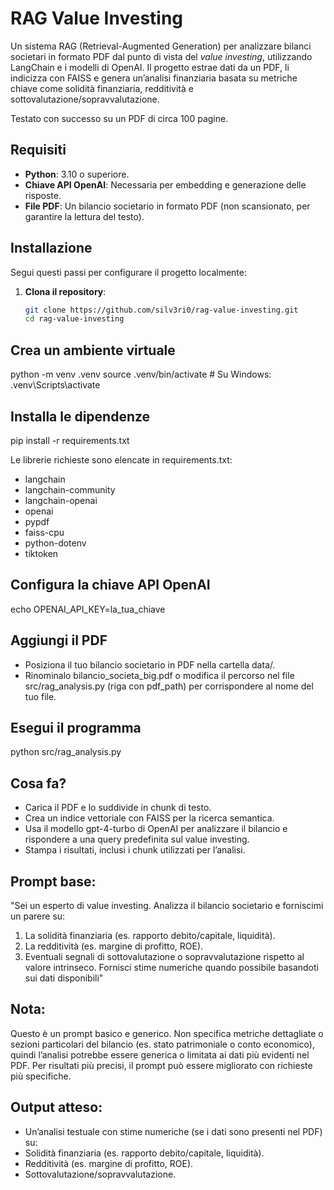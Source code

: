 # RAG Value Investing

Un sistema RAG (Retrieval-Augmented Generation) per analizzare bilanci societari in formato PDF dal punto di vista del *value investing*, utilizzando LangChain e i modelli di OpenAI. Il progetto estrae dati da un PDF, li indicizza con FAISS e genera un’analisi finanziaria basata su metriche chiave come solidità finanziaria, redditività e sottovalutazione/sopravvalutazione.

Testato con successo su un PDF di circa 100 pagine.

## Requisiti

- **Python**: 3.10 o superiore.
- **Chiave API OpenAI**: Necessaria per embedding e generazione delle risposte.
- **File PDF**: Un bilancio societario in formato PDF (non scansionato, per garantire la lettura del testo).

## Installazione

Segui questi passi per configurare il progetto localmente:

1. **Clona il repository**:
   ```bash
   git clone https://github.com/silv3ri0/rag-value-investing.git
   cd rag-value-investing
   
## Crea un ambiente virtuale
python -m venv .venv
source .venv/bin/activate  # Su Windows: .venv\Scripts\activate

## Installa le dipendenze
pip install -r requirements.txt

Le librerie richieste sono elencate in requirements.txt:
* langchain
* langchain-community
* langchain-openai
* openai
* pypdf
* faiss-cpu
* python-dotenv
* tiktoken

## Configura la chiave API OpenAI
echo OPENAI_API_KEY=la_tua_chiave

## Aggiungi il PDF
* Posiziona il tuo bilancio societario in PDF nella cartella data/.
* Rinominalo bilancio_societa_big.pdf o modifica il percorso nel file src/rag_analysis.py (riga con pdf_path) per corrispondere al nome del tuo file.

## Esegui il programma
python src/rag_analysis.py

## Cosa fa?
* Carica il PDF e lo suddivide in chunk di testo.
* Crea un indice vettoriale con FAISS per la ricerca semantica.
* Usa il modello gpt-4-turbo di OpenAI per analizzare il bilancio e rispondere a una query predefinita sul value investing.
* Stampa i risultati, inclusi i chunk utilizzati per l’analisi.

## Prompt base:
"Sei un esperto di value investing. Analizza il bilancio societario e forniscimi un parere su:
1. La solidità finanziaria (es. rapporto debito/capitale, liquidità).
2. La redditività (es. margine di profitto, ROE).
3. Eventuali segnali di sottovalutazione o sopravvalutazione rispetto al valore intrinseco.
Fornisci stime numeriche quando possibile basandoti sui dati disponibili"

## Nota: 
Questo è un prompt basico e generico. Non specifica metriche dettagliate o sezioni particolari del bilancio (es. stato patrimoniale o conto economico), quindi l’analisi potrebbe essere generica o limitata ai dati più evidenti nel PDF. Per risultati più precisi, il prompt può essere migliorato con richieste più specifiche.

## Output atteso:
* Un’analisi testuale con stime numeriche (se i dati sono presenti nel PDF) su:
* Solidità finanziaria (es. rapporto debito/capitale, liquidità).
* Redditività (es. margine di profitto, ROE).
* Sottovalutazione/sopravvalutazione.












